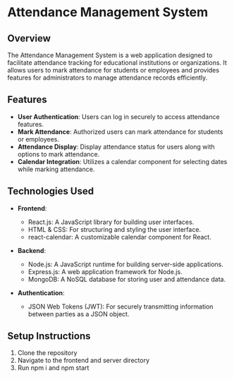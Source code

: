 # Attendance Management System

## Overview

The Attendance Management System is a web application designed to facilitate attendance tracking for educational institutions or organizations. It allows users to mark attendance for students or employees and provides features for administrators to manage attendance records efficiently.

## Features

- **User Authentication**: Users can log in securely to access attendance features.
- **Mark Attendance**: Authorized users can mark attendance for students or employees.
- **Attendance Display**: Display attendance status for users along with options to mark attendance.
- **Calendar Integration**: Utilizes a calendar component for selecting dates while marking attendance.

## Technologies Used

- **Frontend**:
  - React.js: A JavaScript library for building user interfaces.
  - HTML & CSS: For structuring and styling the user interface.
  - react-calendar: A customizable calendar component for React.
  
- **Backend**:
  - Node.js: A JavaScript runtime for building server-side applications.
  - Express.js: A web application framework for Node.js.
  - MongoDB: A NoSQL database for storing user and attendance data.
  
- **Authentication**:
  - JSON Web Tokens (JWT): For securely transmitting information between parties as a JSON object.

## Setup Instructions

1. Clone the repository
2. Navigate to the frontend and server directory
3. Run npm i and npm start
